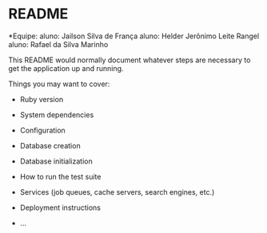 


# README

*Equipe:
aluno: Jailson Silva de França
aluno: Helder Jerônimo Leite Rangel
aluno: Rafael da Silva Marinho

This README would normally document whatever steps are necessary to get the
application up and running.

Things you may want to cover:

* Ruby version

* System dependencies

* Configuration

* Database creation

* Database initialization

* How to run the test suite

* Services (job queues, cache servers, search engines, etc.)

* Deployment instructions

* ...
